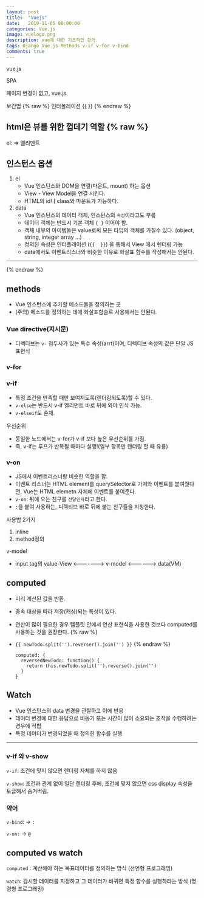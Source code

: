 ```yaml
---
layout: post
title:  "Vuejs"
date:   2019-11-05 00:00:00
categories: Vue.js
image: vuelogo.png
description: vue에 대한 기초적인 강의.
tags: Django Vue.js Methods v-if v-for v-bind
comments: true
---
```

vue.js

SPA

페이지 변경이 없고, vue.js

보간법
{% raw %}
 인터폴레이션 {{  }}
{% endraw %}


html은 뷰를 위한 껍데기 역할
{% raw %}
---

el: => 엘리멘트

## 인스턴스 옵션

1. el
   - Vue 인스턴스와 DOM을 연결(마운트, mount) 하는 옵션
   - View - View Model을 연결 시킨다.
   - HTML의 id나 class와 마운트가 가능하다.
2. data
   - Vue 인스턴스의 데이터 객체, 인스턴스의 `속성`이라고도 부름
   - 데이터 객체는 반드시 기본 객체 `{ }` 이어야 함.
   - 객체 내부의 아이템들은 value로써 모든 타입의 객체를 가질수 있다. (object, string, integer array ...)
   - 정의된 속성은 인터폴레이션 (`{{  }}`) 을 통해서 View 에서 렌더링 가능
   - data에서도 이벤트리스너와 비슷한 이유로 화살표 함수를 작성해서는 안된다.

---
{% endraw %}
## methods

- Vue 인스턴스에 추가할 메소드들을 정의하는 곳
- (주의) 메소드를 정의하는 데에 화살표함술르 사용해서는 안된다.





### Vue directive(지시문)

- 디렉티브는 `v-` 접두사가 있는 특수 속성(arrt)이며, 디렉티브 속성의 값은 단일 JS 표현식





### v-for

### v-if

- 특정 조건을 만족할 때만 보여지도록(렌더링되도록)할 수 있다.
- `v-else`는 반드시 v-if 엘리먼트 바로 뒤에 와야 인식 가능.
- `v-elseif`도 존재.



우선순위

- 동일한 노드에서는 v-for가 v-if 보다 높은 우선순위를 가짐.
- 즉, v-if는 루프가 반복될 때마다 실행!(일부 항목만 렌더링 할 때 유용)



### v-on

- JS에서 이벤트리스너랑 비슷한 역할을 함.
- 이벤트 리스너는 HTML element를 querySelector로 가져와 이벤트를 붙여줬다면, Vue는 HTML elemetn 자체에 이벤트를 붙여준다.
- `v-on`: 뒤에 오는 친구를 `전달인자`라고 한다.
- `:`을 붙여 사용하는, 디렉티브 바로 뒤에 붙는 친구들을 지칭한다.



사용법 2가지

1. inline
2. method정의





v-model

- input tag의 value-View <-------> v-model <------> data(VM)





## computed 

- 미리 계산된 값을 반환.

- 종속 대상을 따라 저장(캐싱)되는 특성이 있다.

- 연산이 많이 필요한 경우 템플릿 안에서 연산 표현식을 사용한 것보다 computed를 사용하는 것을 권장한다.
{% raw %}
- `{{ newTodo.split('').reverser().join('') }}`
{% endraw %}
  ```vue
  computed: {
    reversedNewTodo: function() {
      return this.newTodo.split('').reverse().join('')
    }
  }
  ```

## Watch

- Vue 인스턴스의 data 변경을 관찰하고 이에 반응
- 데이터 변경에 대한 응답으로 비동기 또는 시간이 많이 소요되는 조작을 수행하려는 경우에 적합
- 특정 데이터가 변경되었을 때 정의한 함수를 실행

---

### v-if  와 v-show

`v-if`: 조건에 맞지 않으면 렌더링 자체를 하지 않음

`v-show`: 조건과 관계 없이 일단 렌더링 후에, 조건에 맞지 않으면 css display 속성을 토글해서 숨겨버림.



### 약어

`v-bind`: -> `:`

`v-on:` -> `@`



## computed vs watch

`computed` : 계산해야 하는 목표데이터를 정의하는 방식 (선언형 프로그래밍)

`watch`: 감시할 데이터를 지정하고 그 데이터가 바뀌면 특정 함수를 실행하라는 방식 (명령형 프로그래밍)

